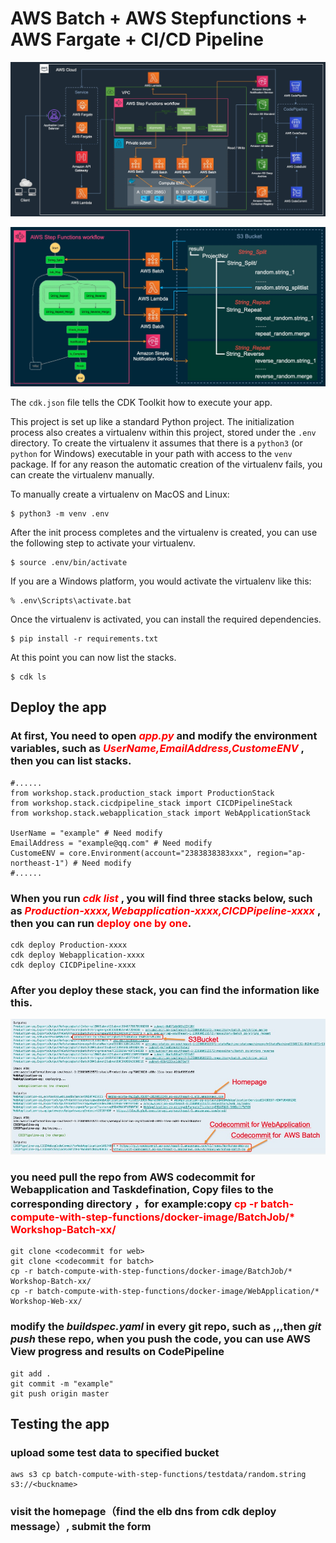 
# AWS Batch + AWS Stepfunctions + AWS Fargate + CI/CD Pipeline

![Architecture](architecture.jpg)

![Logic](SFN-Logic.jpg)

The `cdk.json` file tells the CDK Toolkit how to execute your app.

This project is set up like a standard Python project. The initialization process also creates a virtualenv within this
project, stored under the `.env` directory. To create the virtualenv it assumes that there is a `python3` (or `python`
for Windows) executable in your path with access to the `venv` package. If for any reason the automatic creation of the
virtualenv fails, you can create the virtualenv manually.

To manually create a virtualenv on MacOS and Linux:

```
$ python3 -m venv .env
```

After the init process completes and the virtualenv is created, you can use the following
step to activate your virtualenv.

```
$ source .env/bin/activate
```

If you are a Windows platform, you would activate the virtualenv like this:

```
% .env\Scripts\activate.bat
```

Once the virtualenv is activated, you can install the required dependencies.

```
$ pip install -r requirements.txt
```

At this point you can now list the stacks.

```
$ cdk ls
```

## Deploy the app
### At first, You need to open <font color='red'> ***app.py*** </font> and modify the  environment variables, such as <font color='red'> ***UserName,EmailAddress,CustomeENV*** </font> , then you can list stacks.
```
#......
from workshop.stack.production_stack import ProductionStack
from workshop.stack.cicdpipeline_stack import CICDPipelineStack
from workshop.stack.webapplication_stack import WebApplicationStack

UserName = "example" # Need modify
EmailAddress = "example@qq.com" # Need modify
CustomeENV = core.Environment(account="2383838383xxx", region="ap-northeast-1") # Need modify
#......
```

### When you run <font color='red'> ***cdk list*** </font>, you will find three stacks below, such as <font color='red'> ***Production-xxxx,Webapplication-xxxx,CICDPipeline-xxxx*** </font>, then you can run <font color='red'>deploy one by one</font>.
```
cdk deploy Production-xxxx
cdk deploy Webapplication-xxxx
cdk deploy CICDPipeline-xxxx
```

### After you deploy these stack, you can find the information like this.
![Deploy Message](DeployMsg.jpg)

### you need pull the repo from AWS codecommit for Webapplication and Taskdefination, Copy files to the corresponding directory ，for example:copy <font color='red'> cp -r batch-compute-with-step-functions/docker-image/BatchJob/* Workshop-Batch-xx/</font>
```
git clone <codecommit for web>
git clone <codecommit for batch>
cp -r batch-compute-with-step-functions/docker-image/BatchJob/* Workshop-Batch-xx/
cp -r batch-compute-with-step-functions/docker-image/WebApplication/* Workshop-Web-xx/
```

### modify the ***buildspec.yaml*** in every git repo, such as <username>,<accountid>,<region>,then ***git push*** these repo, when you push the code, you can use AWS View progress and results on CodePipeline
```
git add .
git commit -m "example"
git push origin master
```


## Testing the app

### upload some test data to specified bucket
```
aws s3 cp batch-compute-with-step-functions/testdata/random.string s3://<buckname>
```

### visit the homepage（find the elb dns from cdk deploy message）, submit the form

